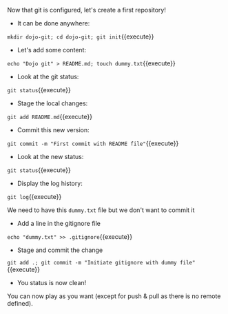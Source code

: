 Now that git is configured, let's create a first repository!

* It can be done anywhere:

`mkdir dojo-git; cd dojo-git; git init`{{execute}}

* Let's add some content:

`echo "Dojo git" > README.md; touch dummy.txt`{{execute}}

* Look at the git status:

`git status`{{execute}}

* Stage the local changes:

`git add README.md`{{execute}}

* Commit this new version:

`git commit -m "First commit with README file"`{{execute}}

* Look at the new status:

`git status`{{execute}}

* Display the log history:

`git log`{{execute}}

We need to have this `dummy.txt` file but we don't want to commit it

* Add a line in the gitignore file

`echo "dummy.txt" >> .gitignore`{{execute}}

* Stage and commit the change

`git add .; git commit -m "Initiate gitignore with dummy file"`{{execute}}

* You status is now clean!

You can now play as you want (except for push & pull as there is no remote defined).
